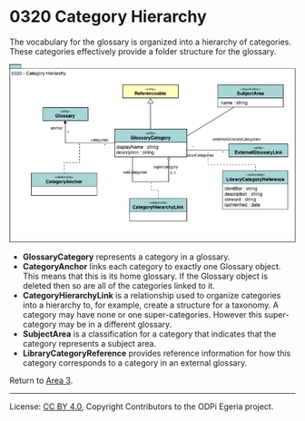 <!-- SPDX-License-Identifier: CC-BY-4.0 -->
<!-- Copyright Contributors to the ODPi Egeria project. -->

# 0320 Category Hierarchy

The vocabulary for the glossary is organized into a
hierarchy of categories.
These categories effectively provide a folder structure
for the glossary.

![UML](0320-Category-Hierarchy.png#pagewidth)

* **GlossaryCategory** represents a category in a glossary. 
* **CategoryAnchor** links each category to exactly one Glossary object.
This means that this is its home glossary.
If the Glossary object is deleted then so are all of the categories linked to it.
* **CategoryHierarchyLink** is a relationship used to organize categories into a hierarchy to, for example, create a structure for a taxonomy.
A category may have none or one super-categories.
However this super-category may be in a different glossary.
* **SubjectArea**  is a classification for a category that indicates that the category represents a subject area.
* **LibraryCategoryReference** provides reference information for how this category corresponds to a category in an external glossary.

Return to [Area 3](Area-3-models.md).

----
License: [CC BY 4.0](https://creativecommons.org/licenses/by/4.0/),
Copyright Contributors to the ODPi Egeria project.